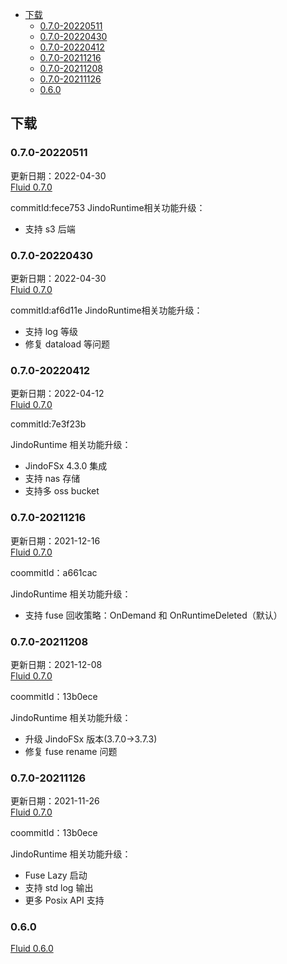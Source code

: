 - [下载](#下载)
  - [0.7.0-20220511](#070-20220511)
  - [0.7.0-20220430](#070-20220430)
  - [0.7.0-20220412](#070-20220412)
  - [0.7.0-20211216](#070-20211216)
  - [0.7.0-20211208](#070-20211208)
  - [0.7.0-20211126](#070-20211126)
  - [0.6.0](#060)

## 下载

### 0.7.0-20220511
更新日期：2022-04-30</br>
[Fluid 0.7.0](http://smartdata-binary.oss-cn-shanghai.aliyuncs.com/fluid/0.7.0/20220511/fluid-0.7.0.tgz)

commitId:fece753
JindoRuntime相关功能升级：
* 支持 s3 后端


### 0.7.0-20220430
更新日期：2022-04-30</br>
[Fluid 0.7.0](http://smartdata-binary.oss-cn-shanghai.aliyuncs.com/fluid/0.7.0/20220430/fluid-0.7.0.tgz)

commitId:af6d11e
JindoRuntime相关功能升级：
* 支持 log 等级
* 修复 dataload 等问题

### 0.7.0-20220412
更新日期：2022-04-12 </br>
[Fluid 0.7.0](http://smartdata-binary.oss-cn-shanghai.aliyuncs.com/fluid/0.7.0/20220412/fluid-0.7.0.tgz)

commitId:7e3f23b

JindoRuntime 相关功能升级：<br/>
* JindoFSx 4.3.0 集成
* 支持 nas 存储
* 支持多 oss bucket

### 0.7.0-20211216
更新日期：2021-12-16 </br>
[Fluid 0.7.0](http://smartdata-binary.oss-cn-shanghai.aliyuncs.com/fluid/0.7.0/20211216/fluid-0.7.0.tgz)

coommitId：a661cac

JindoRuntime 相关功能升级：<br/>
* 支持 fuse 回收策略：OnDemand 和 OnRuntimeDeleted（默认）

### 0.7.0-20211208
更新日期：2021-12-08 </br>
[Fluid 0.7.0](http://smartdata-binary.oss-cn-shanghai.aliyuncs.com/fluid/0.7.0/20211208/fluid-0.7.0.tgz)

coommitId：13b0ece

JindoRuntime 相关功能升级：<br/>
* 升级 JindoFSx 版本(3.7.0->3.7.3)
* 修复 fuse rename 问题


### 0.7.0-20211126
更新日期：2021-11-26 </br>
[Fluid 0.7.0](http://smartdata-binary.oss-cn-shanghai.aliyuncs.com/fluid/0.7.0/20211126/fluid-0.7.0.tgz)

coommitId：13b0ece

JindoRuntime 相关功能升级：<br/>
* Fuse Lazy 启动<br/>
* 支持 std log 输出<br/>
* 更多 Posix API 支持
### 0.6.0
[Fluid 0.6.0](http://smartdata-binary.oss-cn-shanghai.aliyuncs.com/fluid/370/fluid-0.6.0.tgz)